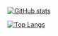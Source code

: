 
  
  [![GitHub stats](https://github-readme-stats.vercel.app/api?username=HaoyangChen23&show_icons=true&count_private=true&hide=prs,issues&theme=default&hide_rank=true&card_width=495&line_height=24)](https://github.com/HaoyangChen23)

  [![Top Langs](https://github-readme-stats.vercel.app/api/top-langs/?username=HaoyangChen23&layout=compact&theme=default&card_width=495&langs_count=6)](https://github.com/HaoyangChen23)
</div>